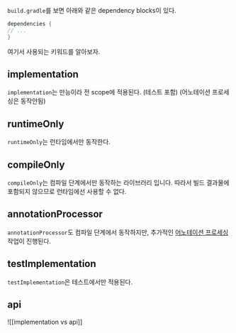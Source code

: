 `build.gradle`를 보면 아래와 같은 dependency blocks이 있다.
```groovy
dependencies {
// ...
}
```

여기서 사용되는 키워드를 알아보자.
## implementation
`implementation`는 만능이라 전 scope에 적용된다. (테스트 포함) (어노테이션 프로세싱은 동작안됨)
## runtimeOnly
`runtimeOnly`는 런타임에서만 동작한다.
## compileOnly
`compileOnly`는 컴파일 단계에서만 동작하는 라이브러리 입니다. 따라서 빌드 결과물에 포함되지 않으므로 런타임에선 사용할 수 없다.
## annotationProcessor
`annotationProcessor`도 컴파일 단계에서 동작하지만, 추가적인 [어노테이션 프로세싱](어노테이션%20프로세서%20(Annotation%20Processor).md) 작업이 진행된다.
## testImplementation
`testImplementation`은 테스트에서만 적용된다.
## api
![[implementation vs api]]
